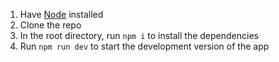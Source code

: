 1. Have [Node](https://nodejs.org/en) installed
2. Clone the repo
3. In the root directory, run `npm i` to install the dependencies
4. Run `npm run dev` to start the development version of the app
